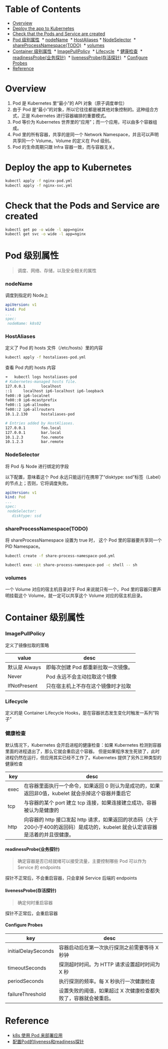Table of Contents
=================
   * [Overview](#overview)
   * [Deploy the app to Kubernetes](#deploy-the-app-to-kubernetes)
   * [Check that the Pods and Service are created](#check-that-the-pods-and-service-are-created)
   * [Pod 级别属性](#pod-级别属性)
     ​    * [nodeName](#nodename)
     ​    * [HostAliases](#hostaliases)
     ​    * [NodeSelector](#nodeselector)
     ​    * [shareProcessNamespace(TODO)](#shareprocessnamespacetodo)
     ​    * [volumes](#volumes)
   * [Container 级别属性](#container-级别属性)
     ​    * [ImagePullPolicy](#imagepullpolicy)
     ​    * [Lifecycle](#lifecycle)
     ​    * [健康检查](#健康检查)
     ​       * [readinessProbe(业务探针)](#readinessprobe业务探针)
     ​       * [livenessProbe(存活探针)](#livenessprobe存活探针)
     ​       * [Configure Probes](#configure-probes)
   * [Reference](#reference)

# Overview
1. Pod 是 Kubernetes 里“最小”的 API 对象（原子调度单位）
2. 由于 Pod 是“最小”的对象，所以它往往都是被其他对象控制的。这种组合方式，正是 Kubernetes 进行容器编排的重要模式。
3. Pod 等价为 Kubernetes 世界里的“应用”；而一个应用，可以由多个容器组成。
4. Pod 里的所有容器，共享的是同一个 Network Namespace，并且可以声明共享同一个 Volume。Volume 的定义在 Pod 级别。
5. Pod 的生命周期只跟 Infra 容器一致，而与容器无关。

# Deploy the app to Kubernetes

```bash
kubectl apply -f nginx-pod.yml
kubectl apply -f nginx-svc.yml
```

# Check that the Pods and Service are created

```bash
kubectl get po -o wide -l app=nginx
kubectl get svc -o wide -l app=nginx
```

# Pod 级别属性
> 调度、网络、存储，以及安全相关的属性

### nodeName
调度到指定的 Node上
```yaml
apiVersion: v1
kind: Pod
...
spec:
 nodeName: k8s02
```

### HostAliases
定义了 Pod 的 hosts 文件（/etc/hosts）里的内容
```bash
kubectl apply -f hostaliases-pod.yml
```
查看 Pod 内的 hosts 内容
```bash
➜   kubectl logs hostaliases-pod
# Kubernetes-managed hosts file.
127.0.0.1       localhost
::1     localhost ip6-localhost ip6-loopback
fe00::0 ip6-localnet
fe00::0 ip6-mcastprefix
fe00::1 ip6-allnodes
fe00::2 ip6-allrouters
10.1.2.130      hostaliases-pod

# Entries added by HostAliases.
127.0.0.1       foo.local
127.0.0.1       bar.local
10.1.2.3        foo.remote
10.1.2.3        bar.remote
```
### NodeSelector
将 Pod 与 Node 进行绑定的字段

以下配置，意味着这个 Pod 永远只能运行在携带了“disktype: ssd”标签（Label）的节点上；否则，它将调度失败。
```yaml
apiVersion: v1
kind: Pod
...
spec:
 nodeSelector:
   disktype: ssd
```

### shareProcessNamespace(TODO)
将 shareProcessNamespace 设置为 true 时， 这个 Pod 里的容器要共享同一个 PID Namespace。
```bash
kubectl create -f share-process-namespace-pod.yml
```
```bash
kubectl exec -it share-process-namespace-pod -c shell -- sh
```

### volumes
一个 Volume 对应的宿主机目录对于 Pod 来说就只有一个，Pod 里的容器只要声明挂载这个 Volume，就一定可以共享这个 Volume 对应的宿主机目录。

# Container 级别属性

### ImagePullPolicy
定义了镜像拉取的策略

| value         | desc                                                         |
| ------------- | ------------------------------------------------------------ |
| 默认是 Always | 即每次创建 Pod 都重新拉取一次镜像。 |
| Never         | Pod 永远不会主动拉取这个镜像                                 |
| IfNotPresent  | 只在宿主机上不存在这个镜像时才拉取                           |

### Lifecycle
定义的是 Container Lifecycle Hooks，是在容器状态发生变化时触发一系列“钩子”

### 健康检查
默认情况下，Kubernetes 会开启进程的健康检查：如果 Kubernetes 检测到容器里面的进程退出了，那么它就会重启这个容器。
但是如果程序发生死锁了，此时进程仍然在运行，但应用其实已经不工作了。Kubernetes 提供了另外三种类型的健康检查

| key  | desc                                                         |
| ---- | ------------------------------------------------------------ |
| exec | 在容器里面执行一个命令，如果返回 0 则认为是成功的，如果返回非0值，kubelet 就会杀掉这个容器并重启它 |
| tcp  | 与容器的某个 port 建立 tcp 连接，如果连接建立成功，容器被认为是健康的 |
| http | 向容器的 http 接口发起 http 请求，如果返回的状态码（大于200小于400的返回码）是成功的，kubelet 就会认定该容器是活着的并且很健康。 |

#### readinessProbe(业务探针)

> 确定容器是否已经就绪可以接受流量，主要控制哪些 Pod 可以作为 Service 的 endpoints

探针不正常后，不会重启容器，只会拿掉 Service 后端的 endpoints

#### livenessProbe(存活探针)
> 确定何时重启容器

探针不正常后，会重启容器

#### Configure Probes 

| key                 | desc                                                         |
| ------------------- | ------------------------------------------------------------ |
| initialDelaySeconds | 容器启动后在第一次执行探测之前需要等待 X 秒钟                |
| timeoutSeconds      | 探测超时时间。为 HTTP 请求设置超时时间为 X 秒                |
| periodSeconds       | 执行探测的频率。每 X 秒执行一次健康检查                      |
| failureThreshold    | 设置失败的阈值，如果超过 X 次健康检查都失败了，容器就会被重启。 |

# Reference
- [k8s 使用 Pod 来部署应用](https://github.com/lqshow/notes/issues/38)
- [配置Pod的liveness和readiness探针](https://jimmysong.io/kubernetes-handbook/guide/configure-liveness-readiness-probes.html)

